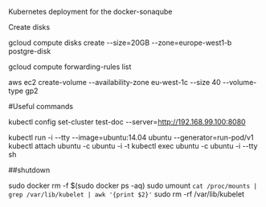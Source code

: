 Kubernetes deployment for the docker-sonaqube

Create disks

gcloud compute disks create --size=20GB --zone=europe-west1-b postgre-disk

gcloud compute forwarding-rules list

aws ec2 create-volume --availability-zone eu-west-1c --size 40 --volume-type gp2


#Useful commands

kubectl config set-cluster test-doc --server=http://192.168.99.100:8080

kubectl run -i --tty --image=ubuntu:14.04 ubuntu --generator=run-pod/v1
kubectl attach ubuntu -c ubuntu -i -t
kubectl exec ubuntu -c ubuntu -i --tty sh

##shutdown

sudo docker rm -f $(sudo docker ps -aq)
sudo umount `cat /proc/mounts | grep /var/lib/kubelet | awk '{print $2}'`
sudo rm -rf /var/lib/kubelet

